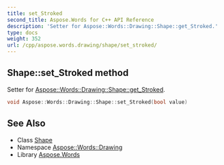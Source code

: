 ```yaml
---
title: set_Stroked
second_title: Aspose.Words for C++ API Reference
description: 'Setter for Aspose::Words::Drawing::Shape::get_Stroked.'
type: docs
weight: 352
url: /cpp/aspose.words.drawing/shape/set_stroked/
---
```

## Shape::set_Stroked method


Setter for [Aspose::Words::Drawing::Shape::get_Stroked](../get_stroked/).

```cpp
void Aspose::Words::Drawing::Shape::set_Stroked(bool value)
```

## See Also

* Class [Shape](../)
* Namespace [Aspose::Words::Drawing](../../)
* Library [Aspose.Words](../../../)
